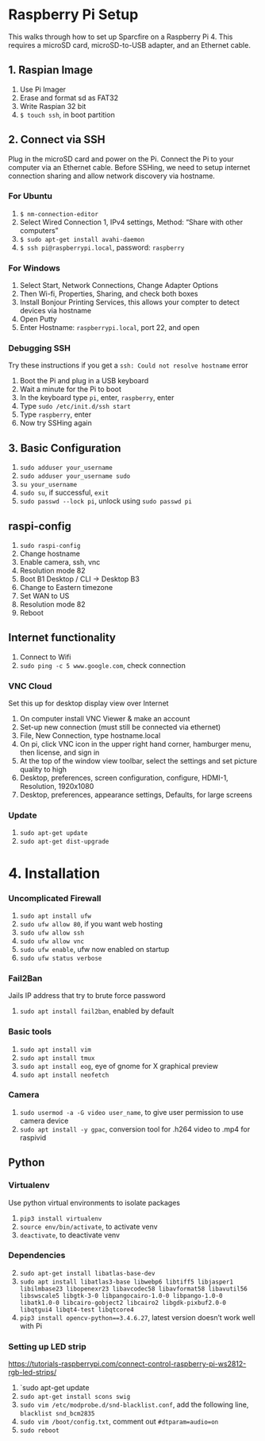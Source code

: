 # Raspberry Pi Setup
This walks through how to set up Sparcfire on a Raspberry Pi 4. This requires a microSD card, microSD-to-USB adapter, and an Ethernet cable.

## 1. Raspian Image
1. Use Pi Imager
2. Erase and format sd as FAT32
3. Write Raspian 32 bit
4. `$ touch ssh`, in boot partition

## 2. Connect via SSH
Plug in the microSD card and power on the Pi. Connect the Pi to your computer via an Ethernet cable. Before SSHing, we need to setup internet connection sharing and allow network discovery via hostname.

### For Ubuntu
1. `$ nm-connection-editor`
2. Select Wired Connection 1, IPv4 settings, Method: “Share with other computers”
3. `$ sudo apt-get install avahi-daemon`
4. `$ ssh pi@raspberrypi.local`, password: `raspberry`

### For Windows
1. Select Start, Network Connections, Change Adapter Options
2. Then Wi-fi, Properties, Sharing, and check both boxes
3. Install Bonjour Printing Services, this allows your compter to detect devices via hostname
4. Open Putty
5. Enter Hostname: `raspberrypi.local`, port 22, and open

### Debugging SSH
Try these instructions if you get a `ssh: Could not resolve hostname` error
1. Boot the Pi and plug in a USB keyboard
2. Wait a minute for the Pi to boot
3. In the keyboard type `pi`, enter, `raspberry`, enter
4. Type `sudo /etc/init.d/ssh start`
5. Type `raspberry`, enter
6. Now try SSHing again

## 3. Basic Configuration
1. `sudo adduser your_username`
2. `sudo adduser your_username sudo`
3. `su your_username`
4. `sudo su`, if successful, `exit`
5. `sudo passwd --lock pi`, unlock using `sudo passwd pi`

## raspi-config
1. `sudo raspi-config`
2. Change hostname
3. Enable camera, ssh, vnc
4. Resolution mode 82
5. Boot B1 Desktop / CLI -> Desktop B3
6. Change to Eastern timezone
7. Set WAN to US
8. Resolution mode 82
9. Reboot

## Internet functionality
1. Connect to Wifi
2. `sudo ping -c 5 www.google.com`, check connection

### VNC Cloud
Set this up for desktop display view over Internet
1. On computer install VNC Viewer & make an account
2. Set-up new connection (must still be connected via ethernet)
3. File, New Connection, type hostname.local
4. On pi, click VNC icon in the upper right hand corner, hamburger menu, then license, and sign in
5. At the top of the window view toolbar, select the settings and set picture quality to high
6. Desktop, preferences, screen configuration, configure, HDMI-1, Resolution, 1920x1080
7. Desktop, preferences, appearance settings, Defaults, for large screens

### Update
1. `sudo apt-get update`
2. `sudo apt-get dist-upgrade`

# 4. Installation

### Uncomplicated Firewall
1. `sudo apt install ufw`
2. `sudo ufw allow 80`, if you want web hosting
3. `sudo ufw allow ssh`
4. `sudo ufw allow vnc`
5. `sudo ufw enable`, ufw now enabled on startup
6. `sudo ufw status verbose`

### Fail2Ban
Jails IP address that try to brute force password
1. `sudo apt install fail2ban`, enabled by default

### Basic tools
1. `sudo apt install vim`
2. `sudo apt install tmux`
3. `sudo apt install eog`, eye of gnome for X graphical preview
4. `sudo apt install neofetch`

### Camera
1. `sudo usermod -a -G video user_name`, to give user permission to use camera device
2. `sudo apt install -y gpac`, conversion tool for .h264 video to .mp4 for raspivid

## Python

### Virtualenv
Use python virtual environments to isolate packages
1. `pip3 install virtualenv`
2. `source env/bin/activate`, to activate venv
3. `deactivate`, to deactivate venv

### Dependencies
2. `sudo apt-get install libatlas-base-dev`
3. `sudo apt install libatlas3-base libwebp6 libtiff5 libjasper1 libilmbase23 libopenexr23 libavcodec58 libavformat58 libavutil56 libswscale5 libgtk-3-0 libpangocairo-1.0-0 libpango-1.0-0 libatk1.0-0 libcairo-gobject2 libcairo2 libgdk-pixbuf2.0-0 libqtgui4 libqt4-test libqtcore4`
4. `pip3 install opencv-python==3.4.6.27`, latest version doesn’t work well with Pi

### Setting up LED strip
https://tutorials-raspberrypi.com/connect-control-raspberry-pi-ws2812-rgb-led-strips/
1. `sudo apt-get update
2. `sudo apt-get install scons swig`
3. `sudo vim /etc/modprobe.d/snd-blacklist.conf`, add the following line, `blacklist snd_bcm2835`
4. `sudo vim /boot/config.txt`, comment out `#dtparam=audio=on`
5. `sudo reboot`
